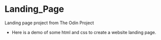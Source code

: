 # Landing_Page
Landing page project from The Odin Project
- Here is a demo of some html and css to create a website landing page.